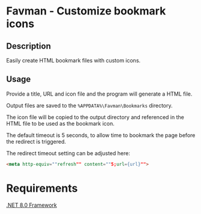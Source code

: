# Favman - Customize bookmark icons

## Description

Easily create HTML bookmark files with custom icons.

## Usage
Provide a title, URL and icon file and the program will generate a HTML file.

Output files are saved to the `%APPDATA%\Favman\Bookmarks` directory.

The icon file will be copied to the output directory and referenced in the HTML file to be used as the bookmark icon.

The default timeout is 5 seconds, to allow time to bookmark the page before the redirect is triggered.

The redirect timeout setting can be adjusted here:
```html
<meta http-equiv=""refresh"" content=""5;url={url}"">
```

# Requirements
[.NET 8.0 Framework](https://dotnet.microsoft.com/en-us/download/dotnet/8.0)


